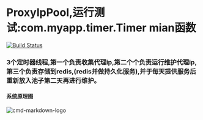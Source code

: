 # ProxyIpPool,运行测试:com.myapp.timer.Timer   mian函数

[![Build Status](https://travis-ci.org/javagaorui5944/ProxyIpPool.svg?branch=master)](https://travis-ci.org/javagaorui5944/ProxyIpPool)

### 3个定时器线程,第一个负责收集代理ip,第二个个负责运行维护代理ip,第三个负责存储到redis,(redis并做持久化服务),并于每天提供服务后重新放入池子第二天再进行维护。

#### 系统原理图

![cmd-markdown-logo](http://o9beglkd1.bkt.clouddn.com/proxyippool.png)
